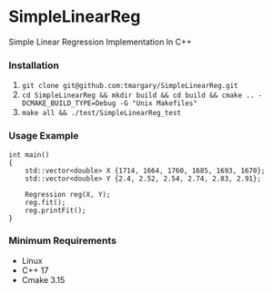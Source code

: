 # SimpleLinearReg
Simple Linear Regression Implementation In C++

### Installation
1. `git clone git@github.com:tmargary/SimpleLinearReg.git`
2. `cd SimpleLinearReg && mkdir build && cd build && cmake .. -DCMAKE_BUILD_TYPE=Debug -G "Unix Makefiles"`
3. `make all && ./test/SimpleLinearReg_test`

### Usage Example
```
int main()
{
    std::vector<double> X {1714, 1664, 1760, 1685, 1693, 1670};
    std::vector<double> Y {2.4, 2.52, 2.54, 2.74, 2.83, 2.91};

    Regression reg(X, Y);
    reg.fit();
    reg.printFit();
}
```

### Minimum Requirements
- Linux
- C++ 17
- Cmake 3.15
